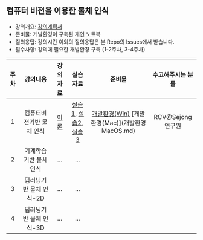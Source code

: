
## 컴퓨터 비전을 이용한 물체 인식


- 강의개요: [강의계획서](강의계획서.md)
- 준비물: 개발환경이 구축된 개인 노트북
- 질의응답: 강의시간 이외의 질의응답은 본 Repo의 Issues에서 받습니다. 
- 필수사항: 강의에 필요한 개발환경 구축 (1-2주차, 3-4주차)

| 주차 | 강의내용 | 강의 자료 | 실습 자료 | 준비물 | 수고해주시는 분들 | 
|:----:|:----:|:----:|:----:|:----:|:----:|
|  1 | 컴퓨터비전기반 물체 인식 |  [이론](https://www.dropbox.com/s/nixwm5t9s11vwej/CVOR.pdf?dl=0)    | [실습1](1주차-실습1.md), [실습2](1주차-실습2.md), [실습3](1주차-실습3.md) | [개발환경(Win)](1주차-개발환경구축.pdf) [개발환경(Mac)](개발환경 MacOS.md)| RCV@Sejong 연구원  |
|  2 | 기계학습기반 물체 인식 |   ...    |  ...     |   |   |
|  3 | 딥러닝기반 물체 인식-2D |  ...     |  ...     |   |   |
|  4 | 딥러닝기반 물체 인식-3D |   ...    |  ...     |   |   |




